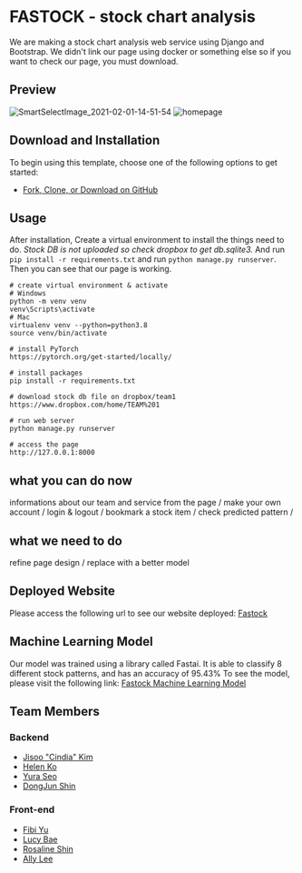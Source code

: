# FASTOCK - stock chart analysis 

We are making a stock chart analysis web service using Django and Bootstrap. We didn't link our page using docker or something else so if you want to check our page, you must download. 

## Preview

![SmartSelectImage_2021-02-01-14-51-54](https://user-images.githubusercontent.com/75004920/107852084-01b5d700-6e52-11eb-8716-2f86005a8102.png)
![homepage](https://user-images.githubusercontent.com/75004920/107904840-58c1c600-6f90-11eb-8521-2c80e3c335df.png)


## Download and Installation

To begin using this template, choose one of the following options to get started:

* [Fork, Clone, or Download on GitHub](https://github.com/PEOPLESPACE-TEAMA/fastai-adventure.git)

## Usage

After installation, Create a virtual environment to install the things need to do. *Stock DB is not uploaded so check dropbox to get db.sqlite3.* And run `pip install -r requirements.txt` and run `python manage.py runserver`. Then you can see that our page is working. 


```
# create virtual environment & activate
# Windows
python -m venv venv
venv\Scripts\activate
# Mac
virtualenv venv --python=python3.8
source venv/bin/activate

# install PyTorch
https://pytorch.org/get-started/locally/

# install packages
pip install -r requirements.txt

# download stock db file on dropbox/team1
https://www.dropbox.com/home/TEAM%201

# run web server
python manage.py runserver

# access the page
http://127.0.0.1:8000
```




## what you can do now

informations about our team and service from the page /
make your own account /
login & logout /
bookmark a stock item /
check predicted pattern /


## what we need to do

refine page design /
replace with a better model
   
   
## Deployed Website
Please access the following url to see our website deployed: [Fastock](https://fastock8.8654fpp9j3cl6.ap-northeast-2.cs.amazonlightsail.com/)

## Machine Learning Model
Our model was trained using a library called Fastai. It is able to classify 8 different stock patterns, and has an accuracy of 95.43%
To see the model, please visit the following link: [Fastock Machine Learning Model](https://github.com/cindia3704/Peoplespace_Exercises/tree/main/StockPatternClassifierImproved2_Grouped_balancegroup)

## Team Members 
### Backend
- [Jisoo "Cindia" Kim](https://github.com/cindia3704)
- [Helen Ko](https://github.com/Koeunseooooo)
- [Yura Seo](https://github.com/yulaseo)
- [DongJun Shin](https://github.com/NewDongJun)
### Front-end
- [Fibi Yu](https://github.com/yukyeongmin)
- [Lucy Bae](https://github.com/sohyunbae1231)
- [Rosaline Shin](https://github.com/songaong8006)
- [Ally Lee](https://github.com/HyunJin0505)

